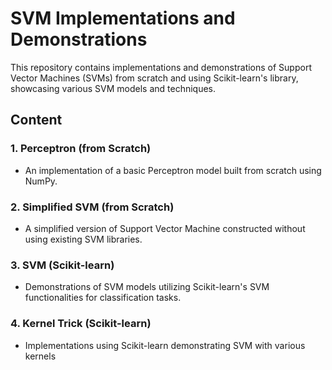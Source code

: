 # SVM Implementations and Demonstrations

This repository contains implementations and demonstrations of Support Vector Machines (SVMs) from scratch and using Scikit-learn's library, showcasing various SVM models and techniques.

## Content

### 1. Perceptron (from Scratch)
- An implementation of a basic Perceptron model built from scratch using NumPy.

### 2. Simplified SVM (from Scratch)
- A simplified version of Support Vector Machine constructed without using existing SVM libraries.

### 3. SVM (Scikit-learn)
- Demonstrations of SVM models utilizing Scikit-learn's SVM functionalities for classification tasks.

### 4. Kernel Trick (Scikit-learn)
- Implementations using Scikit-learn demonstrating SVM with various kernels
